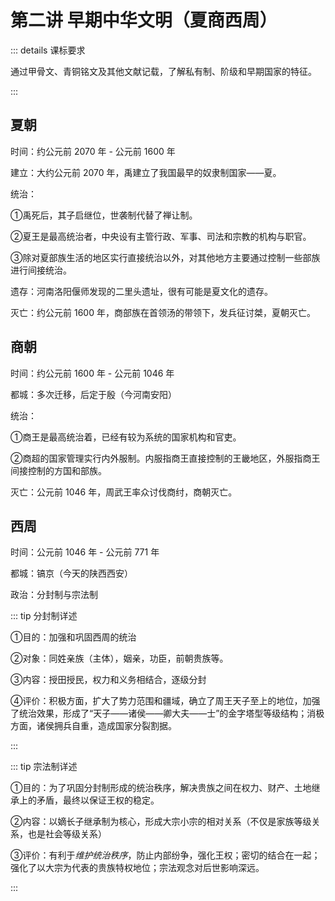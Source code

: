 # 第二讲 早期中华文明（夏商西周）

::: details 课标要求

通过甲骨文、青铜铭文及其他文献记载，了解私有制、阶级和早期国家的特征。

:::

## 夏朝

时间：约公元前 2070 年 - 公元前 1600 年

建立：大约公元前 2070 年，禹建立了我国最早的奴隶制国家——夏。

统治：

①禹死后，其子启继位，世袭制代替了禅让制。

②夏王是最高统治者，中央设有主管行政、军事、司法和宗教的机构与职官。

③除对夏部族生活的地区实行直接统治以外，对其他地方主要通过控制一些部族进行间接统治。

遗存：河南洛阳偃师发现的二里头遗址，很有可能是夏文化的遗存。

灭亡：约公元前 1600 年，商部族在首领汤的带领下，发兵征讨桀，夏朝灭亡。

## 商朝

时间：约公元前 1600 年 - 公元前 1046 年

都城：多次迁移，后定于殷（今河南安阳）

统治：

①商王是最高统治着，已经有较为系统的国家机构和官吏。

②商超的国家管理实行内外服制。内服指商王直接控制的王畿地区，外服指商王间接控制的方国和部族。

灭亡：公元前 1046 年，周武王率众讨伐商纣，商朝灭亡。

## 西周

时间：公元前 1046 年 - 公元前 771 年

都城：镐京（今天的陕西西安）

政治：分封制与宗法制

::: tip 分封制详述

①目的：加强和巩固西周的统治

②对象：同姓亲族（主体），姻亲，功臣，前朝贵族等。

③内容：授田授民，权力和义务相结合，逐级分封

④评价：积极方面，扩大了势力范围和疆域，确立了周王天子至上的地位，加强了统治效果，形成了“天子——诸侯——卿大夫——士”的金字塔型等级结构；消极方面，诸侯拥兵自重，造成国家分裂割据。

:::

::: tip 宗法制详述

①目的：为了巩固分封制形成的统治秩序，解决贵族之间在权力、财产、土地继承上的矛盾，最终以保证王权的稳定。

②内容：以嫡长子继承制为核心，形成大宗小宗的相对关系（不仅是家族等级关系，也是社会等级关系）

③评价：有利于*维护统治秩序*，防止内部纷争，强化王权；密切的结合在一起；强化了以大宗为代表的贵族特权地位；宗法观念对后世影响深远。

:::